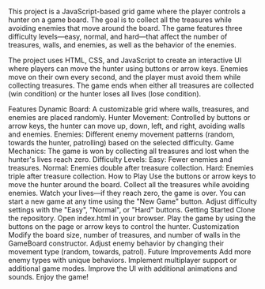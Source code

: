 This project is a JavaScript-based grid game where the player controls a hunter on a game board. The goal is to collect all the treasures while avoiding enemies that move around the board. The game features three difficulty levels—easy, normal, and hard—that affect the number of treasures, walls, and enemies, as well as the behavior of the enemies.

The project uses HTML, CSS, and JavaScript to create an interactive UI where players can move the hunter using buttons or arrow keys. Enemies move on their own every second, and the player must avoid them while collecting treasures. The game ends when either all treasures are collected (win condition) or the hunter loses all lives (lose condition).

Features
Dynamic Board: A customizable grid where walls, treasures, and enemies are placed randomly.
Hunter Movement: Controlled by buttons or arrow keys, the hunter can move up, down, left, and right, avoiding walls and enemies.
Enemies: Different enemy movement patterns (random, towards the hunter, patrolling) based on the selected difficulty.
Game Mechanics: The game is won by collecting all treasures and lost when the hunter's lives reach zero.
Difficulty Levels:
Easy: Fewer enemies and treasures.
Normal: Enemies double after treasure collection.
Hard: Enemies triple after treasure collection.
How to Play
Use the buttons or arrow keys to move the hunter around the board.
Collect all the treasures while avoiding enemies.
Watch your lives—if they reach zero, the game is over.
You can start a new game at any time using the "New Game" button.
Adjust difficulty settings with the "Easy", "Normal", or "Hard" buttons.
Getting Started
Clone the repository.
Open index.html in your browser.
Play the game by using the buttons on the page or arrow keys to control the hunter.
Customization
Modify the board size, number of treasures, and number of walls in the GameBoard constructor.
Adjust enemy behavior by changing their movement type (random, towards, patrol).
Future Improvements
Add more enemy types with unique behaviors.
Implement multiplayer support or additional game modes.
Improve the UI with additional animations and sounds.
Enjoy the game!
